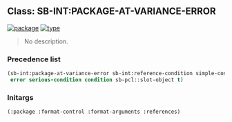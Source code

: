 ## Class: SB-INT:PACKAGE-AT-VARIANCE-ERROR
[![package](https://img.shields.io/badge/Package-SB--INT-5f9ea0.svg?style=social&colorA=999999)](../) [![type](https://img.shields.io/badge/Type-Class-5f9ea0.svg?style=social&colorA=999999)](../#class) 

> No description.

### Precedence list
```cl
(sb-int:package-at-variance-error sb-int:reference-condition simple-condition package-error
 error serious-condition condition sb-pcl::slot-object t)
```
### Initargs
```cl
(:package :format-control :format-arguments :references)
```
